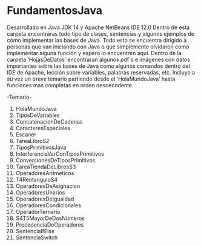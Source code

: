 # FundamentosJava
Desarrollado en Java JDK 14 y Apache NetBeans IDE 12.0
Dentro de esta carpeta encontraras todo tipo de clases, sentencias y algunos ejemplos de cómo implementar las bases de Java. 
Todo esto se encuentra dirigido a personas que van iniciando con Java o que simplemente olvidaron como implementar alguna función y espero lo encuentren aquí.
Dentro de la carpeta ‘HojasDeDatos’ encontraran algunos pdf´s e imágenes con datos importantes sobre las bases de Java como algunos comandos dentro del IDE de Apache, lección sobre variables, palabras reservadas, etc.
Incluyo a su vez un breve temario partiendo desde el ‘HolaMundoJava’ hasta funciones mas completas en orden descecndente.

  -Temario-

1. HolaMundoJava
2. TiposDeVariables
3. ConcatenacionDeCadenas
4. CaracteresEspeciales
5. Escaner
6. TareaLibroS2
7. TiposPrimitivosJava
8. InterferenciaVarConTiposPrimitivos
9. ConversionesDeTiposPrimitivos
10. TareaTiendaDeLibrosS3
11. OperadoresAritmeticos
12. T4RentanguloS4
13. OperadoresDeAsignacion
14. OperadoresUnarios
15. OperadoresDeIgualdad
16. OperadoresCondicionales
17. OperadorTernario
18. S4T5MayorDeDosNumeros
19. PrecedenciaDeOperadores
20. SentenciaIfElse
21. SentenciaSwitch

